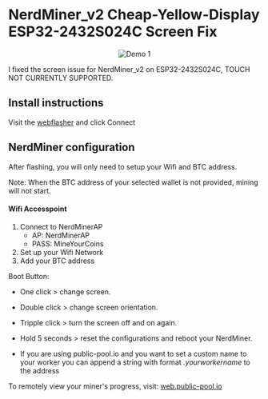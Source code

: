 # NerdMiner_v2 Cheap-Yellow-Display ESP32-2432S024C Screen Fix

<p align="center">
  <img src="https://github.com/jbman2025/Nerdminer-v2-esp32-2432s024c-screen-fix-flash/blob/main/img/nmv2.jpg" alt="Demo 1">
</p>
I fixed the screen issue for NerdMiner_v2 on ESP32-2432S024C, TOUCH NOT CURRENTLY SUPPORTED. 

## Install instructions

Visit the [webflasher](https://jbman2025.github.io/Nerdminer-v2-esp32-2432s024c-screen-fix-flash/flash.html) and click Connect

## NerdMiner configuration

After flashing, you will only need to setup your Wifi and BTC address.

Note: When the BTC address of your selected wallet is not provided, mining will not start.

#### Wifi Accesspoint

1. Connect to NerdMinerAP
   - AP: NerdMinerAP
   - PASS: MineYourCoins
2. Set up your Wifi Network
3. Add your BTC address

Boot Button:
  - One click > change screen.
  - Double click > change screen orientation.
  - Tripple click > turn the screen off and on again.
  - Hold 5 seconds > reset the configurations and reboot your NerdMiner.

  - If you are using public-pool.io and you want to set a custom name to your worker you can append a string with format _.yourworkername_ to the address

To remotely view your miner's progress, visit: [web.public-pool.io](https://web.public-pool.io/#/)
